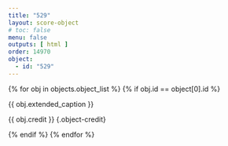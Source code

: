 ```yaml
---
title: "529"
layout: score-object
# toc: false
menu: false
outputs: [ html ]
order: 14970
object:
  - id: "529"
---
```


{% for obj in objects.object_list %}
{% if obj.id == object[0].id %}

{{ obj.extended_caption }}

{{ obj.credit }} {.object-credit}

{% endif %}
{% endfor %}
